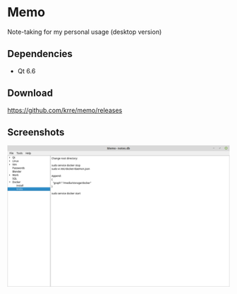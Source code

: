 # Memo
Note-taking for my personal usage (desktop version)

## Dependencies
- Qt 6.6

## Download
https://github.com/krre/memo/releases

## Screenshots
![Screenshot](/images/screenshot-1.png?raw=true)

